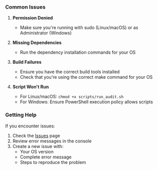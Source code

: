 ### Common Issues

1. **Permission Denied**

   - Make sure you're running with sudo (Linux/macOS) or as Administrator (Windows)

2. **Missing Dependencies**

   - Run the dependency installation commands for your OS

3. **Build Failures**

   - Ensure you have the correct build tools installed
   - Check that you're using the correct make command for your OS

4. **Script Won't Run**
   - For Linux/macOS: `chmod +x scripts/run_audit.sh`
   - For Windows: Ensure PowerShell execution policy allows scripts

### Getting Help

If you encounter issues:

1. Check the [Issues](https://github.com/yourusername/Secure_Audit_Logger/issues) page
2. Review error messages in the console
3. Create a new issue with:
   - Your OS version
   - Complete error message
   - Steps to reproduce the problem
